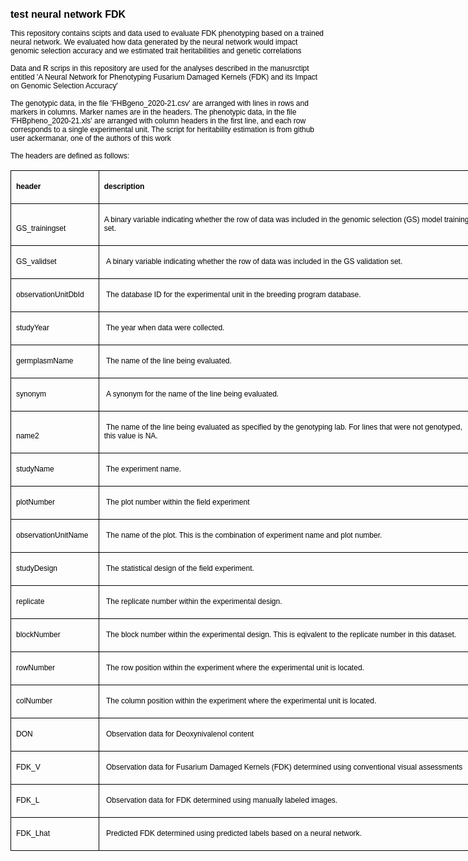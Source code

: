 <p><span style="color:#000000"><span style="font-family:Verdana,Geneva,sans-serif"><span style="font-size:16px"><strong>test neural network FDK</strong></span></span></span></p>

<p><span style="color:#000000"><span style="font-size:12px"><span style="font-family:Verdana,Geneva,sans-serif">This repository contains scipts and data used to evaluate FDK phenotyping based on a trained neural network. We evaluated how data generated by the neural network would impact genomic selection accuracy and we estimated trait heritabilities and genetic correlations</span></span></span></p>

<p><span style="color:#000000"><span style="font-size:12px"><span style="font-family:Verdana,Geneva,sans-serif">Data and R scrips in this repository are used for the analyses described in the manusrctipt entitled &#39;A Neural Network for Phenotyping Fusarium Damaged Kernels (FDK) and its Impact on Genomic Selection Accuracy&#39; </span></span></span></p>

<p><span style="color:#000000"><span style="font-size:12px"><span style="font-family:Verdana,Geneva,sans-serif">The genotypic data, in the file &#39;FHBgeno_2020-21.csv&#39; are arranged with lines in rows and markers in columns. Marker names are in the headers. The phenotypic data, in the file &#39;FHBpheno_2020-21.xls&#39; are arranged with column headers in the first line, and each row corresponds to a single experimental unit. The script for heritability estimation is from github user ackermanar, one of the authors of this work</span></span></span></p>

<p><span style="color:#000000"><span style="font-size:12px"><span style="font-family:Verdana,Geneva,sans-serif">The headers are defined as follows:</span></span></span></p>

<table cellpadding="0" cellspacing="0" class="Table" style="border-collapse:collapse; width:751px">
	<tbody>
		<tr>
			<td style="border-color:black; border-style:solid; border-width:1px; height:21px; vertical-align:bottom; width:124px">
			<p><span style="color:#000000"><span style="font-size:12px"><span style="font-family:Verdana,Geneva,sans-serif"><strong>header</strong></span></span></span></p>
			</td>
			<td style="border-bottom:1px solid black; border-left:none; border-right:1px solid black; border-top:1px solid black; height:21px; vertical-align:bottom; width:612px">
			<p><span style="color:#000000"><span style="font-size:12px"><span style="font-family:Verdana,Geneva,sans-serif"><strong>description</strong></span></span></span></p>
			</td>
		</tr>
		<tr>
			<td style="border-bottom:1px solid black; border-left:1px solid black; border-right:1px solid black; border-top:none; height:21px; vertical-align:bottom; width:124px">
			<p><span style="color:#000000"><span style="font-size:12px"><span style="font-family:Verdana,Geneva,sans-serif">GS_trainingset</span></span></span></p>
			</td>
			<td style="border-bottom:1px solid black; border-left:none; border-right:1px solid black; border-top:none; height:21px; vertical-align:bottom; width:612px">
			<p><span style="color:#000000"><span style="font-size:12px"><span style="font-family:Verdana,Geneva,sans-serif">A binary variable indicating whether the row of data was included in the genomic selection (GS) model training set.</span></span></span></p>
			</td>
		</tr>
		<tr>
			<td style="border-bottom:1px solid black; border-left:1px solid black; border-right:1px solid black; border-top:none; height:21px; vertical-align:bottom; width:124px">
			<p><span style="color:#000000"><span style="font-size:12px"><span style="font-family:Verdana,Geneva,sans-serif">GS_validset</span></span></span></p>
			</td>
			<td style="border-bottom:1px solid black; border-left:none; border-right:1px solid black; border-top:none; height:21px; vertical-align:bottom; width:612px">
			<p><span style="color:#000000"><span style="font-size:12px"><span style="font-family:Verdana,Geneva,sans-serif">&nbsp;A binary variable indicating whether the row of data was included in the GS validation set.</span></span></span></p>
			</td>
		</tr>
		<tr>
			<td style="border-bottom:1px solid black; border-left:1px solid black; border-right:1px solid black; border-top:none; height:21px; vertical-align:bottom; width:124px">
			<p><span style="color:#000000"><span style="font-size:12px"><span style="font-family:Verdana,Geneva,sans-serif">observationUnitDbId</span></span></span></p>
			</td>
			<td style="border-bottom:1px solid black; border-left:none; border-right:1px solid black; border-top:none; height:21px; vertical-align:bottom; width:612px">
			<p><span style="color:#000000"><span style="font-size:12px"><span style="font-family:Verdana,Geneva,sans-serif">&nbsp;The database ID for the experimental unit in the breeding program database.</span></span></span></p>
			</td>
		</tr>
		<tr>
			<td style="border-bottom:1px solid black; border-left:1px solid black; border-right:1px solid black; border-top:none; height:21px; vertical-align:bottom; width:124px">
			<p><span style="color:#000000"><span style="font-size:12px"><span style="font-family:Verdana,Geneva,sans-serif">studyYear</span></span></span></p>
			</td>
			<td style="border-bottom:1px solid black; border-left:none; border-right:1px solid black; border-top:none; height:21px; vertical-align:bottom; width:612px">
			<p><span style="color:#000000"><span style="font-size:12px"><span style="font-family:Verdana,Geneva,sans-serif">&nbsp;The year when data were collected.</span></span></span></p>
			</td>
		</tr>
		<tr>
			<td style="border-bottom:1px solid black; border-left:1px solid black; border-right:1px solid black; border-top:none; height:21px; vertical-align:bottom; width:124px">
			<p><span style="color:#000000"><span style="font-size:12px"><span style="font-family:Verdana,Geneva,sans-serif">germplasmName</span></span></span></p>
			</td>
			<td style="border-bottom:1px solid black; border-left:none; border-right:1px solid black; border-top:none; height:21px; vertical-align:bottom; width:612px">
			<p><span style="color:#000000"><span style="font-size:12px"><span style="font-family:Verdana,Geneva,sans-serif">&nbsp;The name of the line being evaluated.</span></span></span></p>
			</td>
		</tr>
		<tr>
			<td style="border-bottom:1px solid black; border-left:1px solid black; border-right:1px solid black; border-top:none; height:21px; vertical-align:bottom; width:124px">
			<p><span style="color:#000000"><span style="font-size:12px"><span style="font-family:Verdana,Geneva,sans-serif">synonym</span></span></span></p>
			</td>
			<td style="border-bottom:1px solid black; border-left:none; border-right:1px solid black; border-top:none; height:21px; vertical-align:bottom; width:612px">
			<p><span style="color:#000000"><span style="font-size:12px"><span style="font-family:Verdana,Geneva,sans-serif">&nbsp;A synonym for the name of the line being evaluated.</span></span></span></p>
			</td>
		</tr>
		<tr>
			<td style="border-bottom:1px solid black; border-left:1px solid black; border-right:1px solid black; border-top:none; height:21px; vertical-align:bottom; width:124px">
			<p><span style="color:#000000"><span style="font-size:12px"><span style="font-family:Verdana,Geneva,sans-serif">name2</span></span></span></p>
			</td>
			<td style="border-bottom:1px solid black; border-left:none; border-right:1px solid black; border-top:none; height:21px; vertical-align:bottom; width:612px">
			<p><span style="color:#000000"><span style="font-size:12px"><span style="font-family:Verdana,Geneva,sans-serif">&nbsp;The name of the line being evaluated as specified by the genotyping lab. For lines that were not genotyped, this value is NA.</span></span></span></p>
			</td>
		</tr>
		<tr>
			<td style="border-bottom:1px solid black; border-left:1px solid black; border-right:1px solid black; border-top:none; height:21px; vertical-align:bottom; width:124px">
			<p><span style="color:#000000"><span style="font-size:12px"><span style="font-family:Verdana,Geneva,sans-serif">studyName</span></span></span></p>
			</td>
			<td style="border-bottom:1px solid black; border-left:none; border-right:1px solid black; border-top:none; height:21px; vertical-align:bottom; width:612px">
			<p><span style="color:#000000"><span style="font-size:12px"><span style="font-family:Verdana,Geneva,sans-serif">&nbsp;The experiment name.</span></span></span></p>
			</td>
		</tr>
		<tr>
			<td style="border-bottom:1px solid black; border-left:1px solid black; border-right:1px solid black; border-top:none; height:21px; vertical-align:bottom; width:124px">
			<p><span style="color:#000000"><span style="font-size:12px"><span style="font-family:Verdana,Geneva,sans-serif">plotNumber</span></span></span></p>
			</td>
			<td style="border-bottom:1px solid black; border-left:none; border-right:1px solid black; border-top:none; height:21px; vertical-align:bottom; width:612px">
			<p><span style="color:#000000"><span style="font-size:12px"><span style="font-family:Verdana,Geneva,sans-serif">&nbsp;The plot number within the field experiment</span></span></span></p>
			</td>
		</tr>
		<tr>
			<td style="border-bottom:1px solid black; border-left:1px solid black; border-right:1px solid black; border-top:none; height:21px; vertical-align:bottom; width:124px">
			<p><span style="color:#000000"><span style="font-size:12px"><span style="font-family:Verdana,Geneva,sans-serif">observationUnitName</span></span></span></p>
			</td>
			<td style="border-bottom:1px solid black; border-left:none; border-right:1px solid black; border-top:none; height:21px; vertical-align:bottom; width:612px">
			<p><span style="color:#000000"><span style="font-size:12px"><span style="font-family:Verdana,Geneva,sans-serif">&nbsp;The name of the plot. This is the combination of experiment name and plot number.</span></span></span></p>
			</td>
		</tr>
		<tr>
			<td style="border-bottom:1px solid black; border-left:1px solid black; border-right:1px solid black; border-top:none; height:21px; vertical-align:bottom; width:124px">
			<p><span style="color:#000000"><span style="font-size:12px"><span style="font-family:Verdana,Geneva,sans-serif">studyDesign</span></span></span></p>
			</td>
			<td style="border-bottom:1px solid black; border-left:none; border-right:1px solid black; border-top:none; height:21px; vertical-align:bottom; width:612px">
			<p><span style="color:#000000"><span style="font-size:12px"><span style="font-family:Verdana,Geneva,sans-serif">&nbsp;The statistical design of the field experiment.</span></span></span></p>
			</td>
		</tr>
		<tr>
			<td style="border-bottom:1px solid black; border-left:1px solid black; border-right:1px solid black; border-top:none; height:21px; vertical-align:bottom; width:124px">
			<p><span style="color:#000000"><span style="font-size:12px"><span style="font-family:Verdana,Geneva,sans-serif">replicate</span></span></span></p>
			</td>
			<td style="border-bottom:1px solid black; border-left:none; border-right:1px solid black; border-top:none; height:21px; vertical-align:bottom; width:612px">
			<p><span style="color:#000000"><span style="font-size:12px"><span style="font-family:Verdana,Geneva,sans-serif">&nbsp;The replicate number within the experimental design.</span></span></span></p>
			</td>
		</tr>
		<tr>
			<td style="border-bottom:1px solid black; border-left:1px solid black; border-right:1px solid black; border-top:none; height:21px; vertical-align:bottom; width:124px">
			<p><span style="color:#000000"><span style="font-size:12px"><span style="font-family:Verdana,Geneva,sans-serif">blockNumber</span></span></span></p>
			</td>
			<td style="border-bottom:1px solid black; border-left:none; border-right:1px solid black; border-top:none; height:21px; vertical-align:bottom; width:612px">
			<p><span style="color:#000000"><span style="font-size:12px"><span style="font-family:Verdana,Geneva,sans-serif">&nbsp;The block number within the experimental design. This is eqivalent to the replicate number in this dataset.</span></span></span></p>
			</td>
		</tr>
		<tr>
			<td style="border-bottom:1px solid black; border-left:1px solid black; border-right:1px solid black; border-top:none; height:21px; vertical-align:bottom; width:124px">
			<p><span style="color:#000000"><span style="font-size:12px"><span style="font-family:Verdana,Geneva,sans-serif">rowNumber</span></span></span></p>
			</td>
			<td style="border-bottom:1px solid black; border-left:none; border-right:1px solid black; border-top:none; height:21px; vertical-align:bottom; width:612px">
			<p><span style="color:#000000"><span style="font-size:12px"><span style="font-family:Verdana,Geneva,sans-serif">&nbsp;The row position within the experiment where the experimental unit is located.</span></span></span></p>
			</td>
		</tr>
		<tr>
			<td style="border-bottom:1px solid black; border-left:1px solid black; border-right:1px solid black; border-top:none; height:21px; vertical-align:bottom; width:124px">
			<p><span style="color:#000000"><span style="font-size:12px"><span style="font-family:Verdana,Geneva,sans-serif">colNumber</span></span></span></p>
			</td>
			<td style="border-bottom:1px solid black; border-left:none; border-right:1px solid black; border-top:none; height:21px; vertical-align:bottom; width:612px">
			<p><span style="color:#000000"><span style="font-size:12px"><span style="font-family:Verdana,Geneva,sans-serif">&nbsp;The column position within the experiment where the experimental unit is located.</span></span></span></p>
			</td>
		</tr>
		<tr>
			<td style="border-bottom:1px solid black; border-left:1px solid black; border-right:1px solid black; border-top:none; height:21px; vertical-align:bottom; width:124px">
			<p><span style="color:#000000"><span style="font-size:12px"><span style="font-family:Verdana,Geneva,sans-serif">DON</span></span></span></p>
			</td>
			<td style="border-bottom:1px solid black; border-left:none; border-right:1px solid black; border-top:none; height:21px; vertical-align:bottom; width:612px">
			<p><span style="color:#000000"><span style="font-size:12px"><span style="font-family:Verdana,Geneva,sans-serif">&nbsp;Observation data for Deoxynivalenol content</span></span></span></p>
			</td>
		</tr>
		<tr>
			<td style="border-bottom:1px solid black; border-left:1px solid black; border-right:1px solid black; border-top:none; height:21px; vertical-align:bottom; width:124px">
			<p><span style="color:#000000"><span style="font-size:12px"><span style="font-family:Verdana,Geneva,sans-serif">FDK_V</span></span></span></p>
			</td>
			<td style="border-bottom:1px solid black; border-left:none; border-right:1px solid black; border-top:none; height:21px; vertical-align:bottom; width:612px">
			<p><span style="color:#000000"><span style="font-size:12px"><span style="font-family:Verdana,Geneva,sans-serif">&nbsp;Observation data for Fusarium Damaged Kernels (FDK) determined using conventional visual assessments</span></span></span></p>
			</td>
		</tr>
		<tr>
			<td style="border-bottom:1px solid black; border-left:1px solid black; border-right:1px solid black; border-top:none; height:21px; vertical-align:bottom; width:124px">
			<p><span style="color:#000000"><span style="font-size:12px"><span style="font-family:Verdana,Geneva,sans-serif">FDK_L</span></span></span></p>
			</td>
			<td style="border-bottom:1px solid black; border-left:none; border-right:1px solid black; border-top:none; height:21px; vertical-align:bottom; width:612px">
			<p><span style="color:#000000"><span style="font-size:12px"><span style="font-family:Verdana,Geneva,sans-serif">&nbsp;Observation data for FDK determined using manually labeled images.</span></span></span></p>
			</td>
		</tr>
		<tr>
			<td style="border-bottom:1px solid black; border-left:1px solid black; border-right:1px solid black; border-top:none; height:21px; vertical-align:bottom; width:124px">
			<p><span style="color:#000000"><span style="font-size:12px"><span style="font-family:Verdana,Geneva,sans-serif">FDK_Lhat</span></span></span></p>
			</td>
			<td style="border-bottom:1px solid black; border-left:none; border-right:1px solid black; border-top:none; height:21px; vertical-align:bottom; width:612px">
			<p><span style="color:#000000"><span style="font-size:12px"><span style="font-family:Verdana,Geneva,sans-serif">&nbsp;Predicted FDK determined using predicted labels based on a neural network.</span></span></span></p>
			</td>
		</tr>
	</tbody>
</table>
